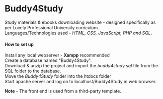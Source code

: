 # Buddy4Study  
Study materials & ebooks downloading website - designed specifically as per Lovely Professional University curriculum.  
Languages/Technologies used - _HTML, CSS, JavaScript, PHP and SQL_.  

#### How to set up  
Install any local webserver - **Xampp** recommended  
Create a database named "Buddy4Study".  
Download & unzip the project and import the _buddy4study.sql_ file from the SQL folder to the database.  
Move the _Buddy4Study_ folder into the htdocs folder  
Start apache server and log on to localhost/Buddy4Study in web browser.  

**Note** - The front end is used from a third-party template.
